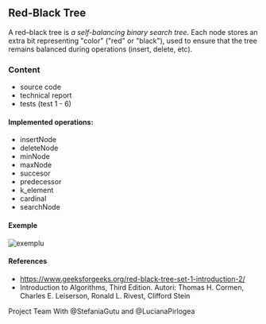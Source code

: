## Red-Black Tree

A red–black tree is *a self-balancing binary search tree*. Each node stores an extra bit representing "color" ("red" or "black"), used to ensure that the tree remains balanced during operations (insert, delete, etc).

### Content
- source code
- technical report
- tests (test 1 - 6)

#### Implemented operations:
- insertNode
- deleteNode
- minNode
- maxNode
- succesor
- predecessor
- k_element
- cardinal
- searchNode

#### Exemple

![exemplu](https://user-images.githubusercontent.com/98237679/156928953-8ca981ce-8ca6-4d1c-816a-01a43504c7e0.png)

#### References 
- https://www.geeksforgeeks.org/red-black-tree-set-1-introduction-2/
- Introduction to Algorithms, Third Edition. Autori: Thomas H. Cormen, Charles E. Leiserson, Ronald L. Rivest, Clifford Stein

Project Team With @StefaniaGutu and @LucianaPirlogea
